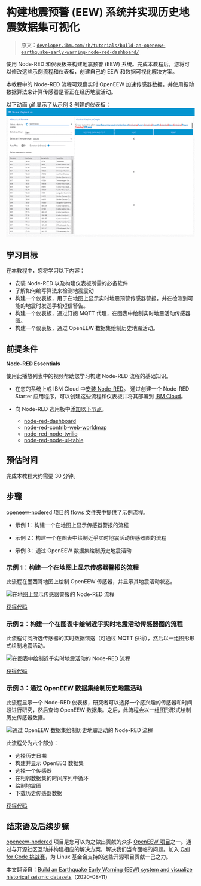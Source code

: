 # 构建地震预警 (EEW) 系统并实现历史地震数据集可视化

> 原文：[`developer.ibm.com/zh/tutorials/build-an-openeew-earthquake-early-warning-node-red-dashboard/`](https://developer.ibm.com/zh/tutorials/build-an-openeew-earthquake-early-warning-node-red-dashboard/)

使用 Node-RED 和仪表板来构建地震预警 (EEW) 系统。完成本教程后，您将可以修改这些示例流程和仪表板，创建自己的 EEW 和数据可视化解决方案。

本教程中的 Node-RED 流程可观察实时 OpenEEW 加速传感器数据，并使用振动数据算法来计算传感器是否正在经历地震活动。

以下动画 gif 显示了从示例 3 创建的仪表板： ![Node-RED 仪表板的动画 gif](img/32dfa9b55e44a3a6270d794a60c21f58.png)

## 学习目标

在本教程中，您将学习以下内容：

*   安装 Node-RED 以及构建仪表板所需的必备软件
*   了解如何编写算法来检测地震震动
*   构建一个仪表板，用于在地图上显示实时地震预警传感器警报，并在检测到可能的地震时发送手机短信警告。
*   构建一个仪表板，通过订阅 MQTT 代理，在图表中绘制实时地震活动传感器图。
*   构建一个仪表板，通过 OpenEEW 数据集绘制历史地震活动。

## 前提条件

**Node-RED Essentials**

使用此播放列表中的视频帮助您学习构建 Node-RED 流程的基础知识。

*   在您的系统上或 IBM Cloud 中[安装 Node-RED](https://nodered.org/docs/getting-started/)。 通过创建一个 Node-RED Starter 应用程序，可以创建这些流程和仪表板并将其部署到 [IBM Cloud](https://developer.ibm.com/dwwi/jsp/register.jsp?eventid=cfc-2020-projects)。

*   向 Node-RED 选用板中[添加以下节点](https://nodered.org/docs/user-guide/runtime/adding-nodes)。

    *   [node-red-dashboard](https://flows.nodered.org/node/node-red-dashboard)
    *   [node-red-contrib-web-worldmap](https://flows.nodered.org/node/node-red-contrib-web-worldmap)
    *   [node-red-node-twilio](https://flows.nodered.org/node/node-red-node-twilio)
    *   [node-red-node-ui-table](https://flows.nodered.org/node/node-red-node-ui-table)

## 预估时间

完成本教程大约需要 30 分钟。

## 步骤

[openeew-nodered](https://github.com/openeew/openeew-nodered) 项目的 [flows 文件夹](https://github.com/openeew/openeew-nodered/tree/master/flows)中提供了示例流程。

*   示例 1：构建一个在地图上显示传感器警报的流程

*   示例 2：构建一个在图表中绘制近乎实时地震活动传感器图的流程

*   示例 3：通过 OpenEEW 数据集绘制历史地震活动

### 示例 1：构建一个在地图上显示传感器警报的流程

此流程在墨西哥地图上绘制 OpenEEW 传感器，并显示其地震活动状态。

![在地图上显示传感器警报的 Node-RED 流程](img/ef5ca76fa5e60507493c5d0ec6717621.png)

[获得代码](https://github.com/openeew/openeew-nodered/blob/master/flows/openeew-quakemap-v2.json)

### 示例 2：构建一个在图表中绘制近乎实时地震活动传感器图的流程

此流程订阅所选传感器的实时数据馈送（可通过 MQTT 获得），然后以一组图形形式绘制地震活动。

![在图表中绘制近乎实时地震活动的 Node-RED 流程](img/abf27822356f23798ff4f3806cf79703.png)

[获得代码](https://github.com/openeew/openeew-nodered/blob/master/flows/openeew-sensorplot.json)

### 示例 3：通过 OpenEEW 数据集绘制历史地震活动

此流程显示一个 Node-RED 仪表板，研究者可以选择一个感兴趣的传感器和时间段进行研究，然后查询 OpenEEW 数据集。之后，此流程会以一组图形形式绘制历史传感器数据。

![通过 OpenEEW 数据集绘制历史地震活动的 Node-RED 流程](img/1ae26114b697e9bbbdb16e6c231ba8c9.png)

此流程分为六个部分：

*   选择历史日期
*   构建并显示 OpenEEQ 数据集
*   选择一个传感器
*   在相邻数据集的时间序列中循环
*   绘制地震图
*   下载历史传感器数据

[获得代码](https://github.com/openeew/openeew-nodered/blob/master/flows/openeew-quakemap-v5.json)

## 结束语及后续步骤

[openeew-nodered](https://github.com/openeew/openeew-nodered) 项目是您可以为之做出贡献的众多 [OpenEEW 项目](https://github.com/openeew)之一。通过与开源社区互动并构建相应的解决方案，解决我们当今面临的问题。加入 [Call for Code 挑战赛](https://developer.ibm.com/cn/callforcode/)，为 Linux 基金会支持的这些开源项目贡献一己之力。

本文翻译自：[Build an Earthquake Early Warning (EEW) system and visualize historical seismic datasets](https://developer.ibm.com/tutorials/build-an-openeew-earthquake-early-warning-node-red-dashboard/)（2020-08-11）